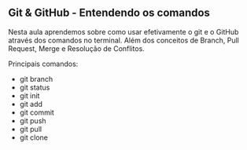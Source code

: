 ## Git & GitHub - Entendendo os comandos

Nesta aula aprendemos sobre como usar efetivamente o git e o GitHub através dos comandos no terminal. Além dos conceitos de Branch, Pull Request, Merge e Resolução de Conflitos.

Principais comandos:

- git branch
- git status
- git init
- git add
- git commit
- git push
- git pull
- git clone
